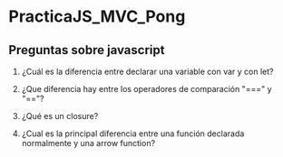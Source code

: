 # PracticaJS_MVC_Pong


## Preguntas sobre javascript


1. ¿Cuál es la diferencia entre declarar una variable con var y con let?

2. ¿Que diferencia hay entre los operadores de comparación "===" y "=="?

3. ¿Qué es un closure?

4. ¿Cual es la principal diferencia entre una función declarada normalmente y una arrow function?

